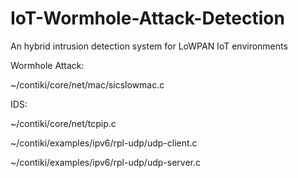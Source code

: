 # IoT-Wormhole-Attack-Detection
An hybrid intrusion detection system for LoWPAN  IoT environments

Wormhole Attack:

~/contiki/core/net/mac/sicslowmac.c

IDS:

~/contiki/core/net/tcpip.c

~/contiki/examples/ipv6/rpl-udp/udp-client.c

~/contiki/examples/ipv6/rpl-udp/udp-server.c
